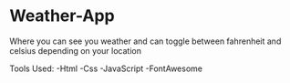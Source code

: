 # Weather-App

Where you can see you weather and can toggle between fahrenheit and celsius depending on your location

Tools Used:
-Html
-Css
-JavaScript
-FontAwesome
